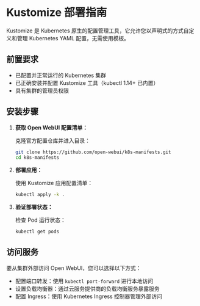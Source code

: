 # Kustomize 部署指南

Kustomize 是 Kubernetes 原生的配置管理工具，它允许您以声明式的方式自定义和管理 Kubernetes YAML 配置，无需使用模板。

## 前置要求

- 已配置并正常运行的 Kubernetes 集群
- 已正确安装并配置 Kustomize 工具（kubectl 1.14+ 已内置）
- 具有集群的管理员权限

## 安装步骤

1. **获取 Open WebUI 配置清单：**
   
   克隆官方配置仓库并进入目录：
   ```bash
   git clone https://github.com/open-webui/k8s-manifests.git
   cd k8s-manifests
   ```

2. **部署应用：**
   
   使用 Kustomize 应用配置清单：
   ```bash
   kubectl apply -k .
   ```

3. **验证部署状态：**
   
   检查 Pod 运行状态：
   ```bash
   kubectl get pods
   ```

## 访问服务

要从集群外部访问 Open WebUI，您可以选择以下方式：
- 配置端口转发：使用 `kubectl port-forward` 进行本地访问
- 设置负载均衡器：通过云服务提供商的负载均衡服务暴露服务
- 配置 Ingress：使用 Kubernetes Ingress 控制器管理外部访问
